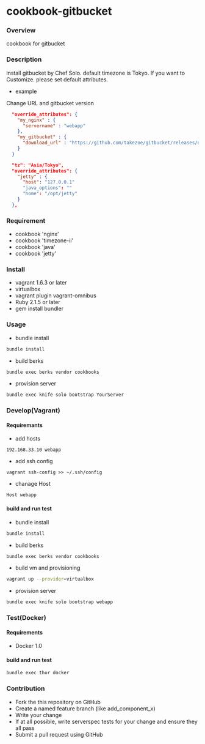cookbook-gitbucket
==================

### Overview

cookbook for gitbucket

### Description

install gitbucket by Chef Solo.
default timezone is Tokyo.
If you want to Customize. please set default attributes.

* example

Change URL and gitbucket version

```roles/web.json
  "override_attributes": {
    "my_nginx" : {
      "servername" : "webapp"
    },
    "my_gitbucket" : {
      "download_url" : "https://github.com/takezoe/gitbucket/releases/download/2.7/gitbucket.war"
    }
  }
```

```roles/base.json
  "tz": "Asia/Tokyo",
  "override_attributes": {
    "jetty" : {
      "host": "127.0.0.1"
      "java_options": ""
      "home": "/opt/jetty"
    }
  },
```


### Requirement

* cookbook 'nginx'
* cookbook 'timezone-ii'
* cookbook 'java'
* cookbook 'jetty'

### Install

* vagrant 1.6.3 or later
* virtualbox
* vagrant plugin vagrant-omnibus
* Ruby 2.1.5 or later
* gem install bundler

### Usage

* bundle install

```bash
bundle install
```

* build berks

```bash
bundle exec berks vendor cookbooks
```

* provision server

```bash
bundle exec knife solo bootstrap YourServer
```

### Develop(Vagrant)

#### Requiremants

* add hosts

```hosts
192.168.33.10 webapp
```

* add ssh config

```config
vagrant ssh-config >> ~/.ssh/config
```

* chanage Host

```~/.ssh/config
Host webapp
```

#### build and run test

* bundle install

```bash
bundle install
```

* build berks

```bash
bundle exec berks vendor cookbooks
```

* build vm and provisioning

```bash
vagrant up --provider=virtualbox
```

* provision server

```bash
bundle exec knife solo bootstrap webapp
```

### Test(Docker)

#### Requirements

* Docker 1.0

#### build and run test

```bash
bundle exec thor docker
```

### Contribution
- Fork the this repository on GitHub
- Create a named feature branch (like add_component_x)
- Write your change
- If at all possible, write serverspec tests for your change and ensure they all pass
- Submit a pull request using GitHub
